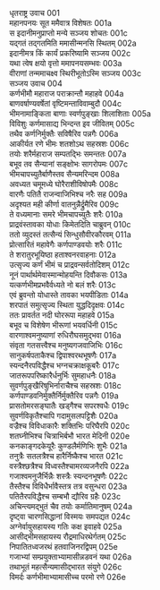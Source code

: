 धृतराष्ट्र उवाच	001  
महानपनयः सूत ममैवात्र विशेषतः	001a  
स इदानीमनुप्राप्तो मन्ये सञ्जय शोचतः	001c  
यद्गतं तद्गतमिति ममासीन्मनसि स्थितम्	002a  
इदानीमत्र किं कार्यं प्रकरिष्यामि सञ्जय	002c  
यथा त्वेष क्षयो वृत्तो ममापनयसम्भवः	003a  
वीराणां तन्ममाचक्ष्व स्थिरीभूतोऽस्मि सञ्जय	003c  
सञ्जय उवाच	004  
कर्णभीमौ महाराज पराक्रान्तौ महाहवे	004a  
बाणवर्षाण्यवर्षेतां वृष्टिमन्ताविवाम्बुदौ	004c  
भीमनामाङ्किता बाणाः स्वर्णपुङ्खाः शिलाशिताः	005a  
विविशुः कर्णमासाद्य भिन्दन्त इव जीवितम्	005c  
तथैव कर्णनिर्मुक्तैः सविषैरिव पन्नगैः	006a  
आकीर्यत रणे भीमः शतशोऽथ सहस्रशः	006c  
तयोः शरैर्महाराज सम्पतद्भिः समन्ततः	007a  
बभूव तव सैन्यानां सङ्क्षोभः सागरोपमः	007c  
भीमचापच्युतैर्बाणैस्तव सैन्यमरिन्दम	008a  
अवध्यत चमूमध्ये घोरैराशीविषोपमैः	008c  
वारणैः पतितै राजन्वाजिभिश्च नरैः सह	009a  
अदृश्यत मही कीर्णा वातनुन्नैर्द्रुमैरिव	009c  
ते वध्यमानाः समरे भीमचापच्युतैः शरैः	010a  
प्राद्रवंस्तावका योधाः किमेतदिति चाब्रुवन्	010c  
ततो व्युदस्तं तत्सैन्यं सिन्धुसौवीरकौरवम्	011a  
प्रोत्सारितं महावेगैः कर्णपाण्डवयोः शरैः	011c  
ते शरातुरभूयिष्ठा हताश्वनरवाहनाः	012a  
उत्सृज्य कर्णं भीमं च प्राद्रवन्सर्वतोदिशम्	012c  
नूनं पार्थार्थमेवास्मान्मोहयन्ति दिवौकसः	013a  
यत्कर्णभीमप्रभवैर्वध्यते नो बलं शरैः	013c  
एवं ब्रुवन्तो योधास्ते तावका भयपीडिताः	014a  
शरपातं समुत्सृज्य स्थिता युद्धदिदृक्षवः	014c  
ततः प्रावर्तत नदी घोररूपा महाहवे	015a  
बभूव च विशेषेण भीरूणां भयवर्धिनी	015c  
वारणाश्वमनुष्याणां रुधिरौघसमुद्भवा	016a  
संवृता गतसत्त्वैश्च मनुष्यगजवाजिभिः	016c  
सानुकर्षपताकैश्च द्विपाश्वरथभूषणैः	017a  
स्यन्दनैरपविद्धैश्च भग्नचक्राक्षकूबरैः	017c  
जातरूपपरिष्कारैर्धनुर्भिः सुमहाधनैः	018a  
सुवर्णपुङ्खैरिषुभिर्नाराचैश्च सहस्रशः	018c  
कर्णपाण्डवनिर्मुक्तैर्निर्मुक्तैरिव पन्नगैः	019a  
प्रासतोमरसङ्घातैः खड्गैश्च सपरश्वधैः	019c  
सुवर्णविकृतैश्चापि गदामुसलपट्टिशैः	020a  
वज्रैश्च विविधाकारैः शक्तिभिः परिघैरपि	020c  
शतघ्नीभिश्च चित्राभिर्बभौ भारत मेदिनी	020e  
कनकाङ्गदकेयूरैः कुण्डलैर्मणिभिः शुभैः	021a  
तनुत्रैः सतलत्रैश्च हारैर्निष्कैश्च भारत	021c  
वस्त्रैश्छत्रैश्च विध्वस्तैश्चामरव्यजनैरपि	022a  
गजाश्वमनुजैर्भिन्नैः शस्त्रैः स्यन्दनभूषणैः	022c  
तैस्तैश्च विविधैर्भावैस्तत्र तत्र वसुन्धरा	023a  
पतितैरपविद्धैश्च सम्बभौ द्यौरिव ग्रहैः	023c  
अचिन्त्यमद्भुतं चैव तयोः कर्मातिमानुषम्	024a  
दृष्ट्वा चारणसिद्धानां विस्मयः समपद्यत	024c  
अग्नेर्वायुसहायस्य गतिः कक्ष इवाहवे	025a  
आसीद्भीमसहायस्य रौद्रमाधिरथेर्गतम्	025c  
निपातितध्वजरथं हतवाजिनरद्विपम्	025e  
गजाभ्यां सम्प्रयुक्ताभ्यामासीन्नडवनं यथा	026a  
तथाभूतं महत्सैन्यमासीद्भारत संयुगे	026c  
विमर्दः कर्णभीमाभ्यामासीच्च परमो रणे	026e  

